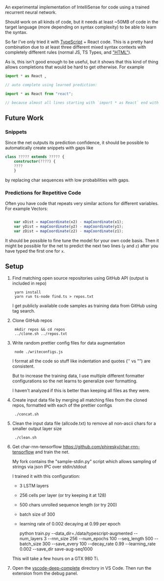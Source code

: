 
An experimental implementation of IntelliSense for code using a trained recurrent neural network.

Should work on all kinds of code, but it needs at least ~50MB of code in the target language (more depending on syntax complexity) to be able to learn the syntax.

So far I've only tried it with [TypeScript](http://typescriptlang.org) + React code. This is a pretty hard combination due to at least three different mixed syntax contexts with completely different rules (normal JS, TS Types, and ["HTML"](https://reactjs.org/docs/introducing-jsx.html)).

As is, this isn't good enough to be useful, but it shows that this kind of thing allows completions that would be hard to get otherwise. For example

```ts
import * as React ‸

// auto complete using learned prediction:

import * as React from "react";

// because almost all lines starting with `import * as React` end with `from "react";`

```


## Future Work


### Snippets

Since the net outputs its prediction confidence, it should be possible to automatically create snippets with gaps like

```ts
class ????? extends ????? {
    constructor(????) {
	????
    }
```

by replacing char sequences with low probabilities with gaps.

### Predictions for Repetitive Code

Often you have code that repeats very similar actions for different variables. For example Vectors:

```ts

    var xDist = mapCoordinate(x2) - mapCoordinate(x1);
    var yDist = mapCoordinate(y2) - mapCoordinate(y1);
    var zDist = mapCoordinate(z2) - mapCoordinate(z1);
```

It should be possible to fine tune the model for your own code basis. Then it might be possible for the net to predict the next two lines (`y` and `z`) after you have typed the first one for `x`.


## Setup

1. Find matching open source repositories using GitHub API (output is included in repo)

		yarn install
		yarn run ts-node find.ts > repos.txt
	
    I get publicly available code samples as training data from GitHub using tag search.
2. Clone GitHub repos

		mkdir repos && cd repos
		../clone.sh ../repos.txt
3. Write random prettier config files for data augmentation

		node ./writeconfigs.js

    I format all the code so stuff like indentation and quotes ('' vs "") are consistent.

    But to increase the training data, I use multiple different formatter configurations so the net learns to generalize over formatting.

    I haven't analyzed if this is better than keeping all files as they were.
4. Create input data file by merging all matching files from the cloned repos, formatted with each of the prettier configs
		
		./concat.sh
5. Clean the input data file (allcode.txt) to remove all non-ascii chars for a smaller output layer size 
		
		./clean.sh
6. Get char-rnn-tensorflow https://github.com/phiresky/char-rnn-tensorflow and train the net.

    My fork contains the "sample-stdin.py" script which allows sampling of strings via json IPC over stdin/stdout

    I trained it with this configuration:

    * 3 LSTM layers
    * 256 cells per layer (or try keeping it at 128)
    * 500 chars unrolled sequence length (or try 200)
    * batch size of 300
    * learning rate of 0.002 decaying at 0.99 per epoch


		python train.py --data_dir=./data/typescript-augmented --num_layers 3 --rnn_size 256 --num_epochs 100 --seq_length 500 --batch_size 300 --save_every 100 --decay_rate 0.99 --learning_rate 0.002 --save_dir save-aug-seq1000

    This will take a few hours on a GTX 980 Ti.

7. Open the [vscode-deep-complete](vscode-deep-complete/) directory in VS Code. Then run the extension from the debug panel.



